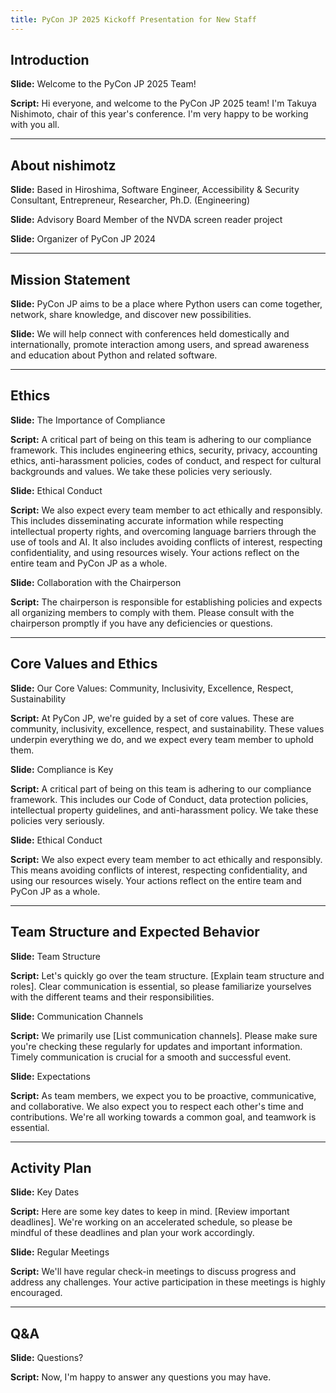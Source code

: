 ```yaml
---
title: PyCon JP 2025 Kickoff Presentation for New Staff
---
```


## Introduction

**Slide:** Welcome to the PyCon JP 2025 Team!

**Script:** Hi everyone, and welcome to the PyCon JP 2025 team! I'm Takuya Nishimoto, chair of this year's conference. I'm very happy to be working with you all.

---

## About nishimotz

**Slide:** Based in Hiroshima, Software Engineer, Accessibility & Security Consultant, Entrepreneur, Researcher, Ph.D. (Engineering)

**Slide:** Advisory Board Member of the NVDA screen reader project

**Slide:** Organizer of PyCon JP 2024

---

## Mission Statement

**Slide:** PyCon JP aims to be a place where Python users can come together, network, share knowledge, and discover new possibilities.

**Slide:** We will help connect with conferences held domestically and internationally, promote interaction among users, and spread awareness and education about Python and related software.

---

## Ethics

**Slide:** The Importance of Compliance

**Script:** A critical part of being on this team is adhering to our compliance framework. This includes engineering ethics, security, privacy, accounting ethics, anti-harassment policies, codes of conduct, and respect for cultural backgrounds and values. We take these policies very seriously.

**Slide:** Ethical Conduct

**Script:** We also expect every team member to act ethically and responsibly. This includes disseminating accurate information while respecting intellectual property rights, and overcoming language barriers through the use of tools and AI. It also includes avoiding conflicts of interest, respecting confidentiality, and using resources wisely. Your actions reflect on the entire team and PyCon JP as a whole.

**Slide:** Collaboration with the Chairperson

**Script:** The chairperson is responsible for establishing policies and expects all organizing members to comply with them. Please consult with the chairperson promptly if you have any deficiencies or questions.

---

## Core Values and Ethics

**Slide:** Our Core Values: Community, Inclusivity, Excellence, Respect, Sustainability

**Script:** At PyCon JP, we're guided by a set of core values. These are community, inclusivity, excellence, respect, and sustainability. These values underpin everything we do, and we expect every team member to uphold them.

**Slide:** Compliance is Key

**Script:**  A critical part of being on this team is adhering to our compliance framework. This includes our Code of Conduct, data protection policies, intellectual property guidelines, and anti-harassment policy.  We take these policies very seriously.

**Slide:** Ethical Conduct

**Script:** We also expect every team member to act ethically and responsibly. This means avoiding conflicts of interest, respecting confidentiality, and using our resources wisely.  Your actions reflect on the entire team and PyCon JP as a whole.

---

## Team Structure and Expected Behavior

**Slide:** Team Structure

**Script:** Let's quickly go over the team structure. [Explain team structure and roles].  Clear communication is essential, so please familiarize yourselves with the different teams and their responsibilities.

**Slide:** Communication Channels

**Script:** We primarily use [List communication channels]. Please make sure you're checking these regularly for updates and important information.  Timely communication is crucial for a smooth and successful event.

**Slide:** Expectations

**Script:** As team members, we expect you to be proactive, communicative, and collaborative.  We also expect you to respect each other's time and contributions.  We're all working towards a common goal, and teamwork is essential.

---

## Activity Plan

**Slide:** Key Dates

**Script:** Here are some key dates to keep in mind. [Review important deadlines].  We're working on an accelerated schedule, so please be mindful of these deadlines and plan your work accordingly.

**Slide:** Regular Meetings

**Script:** We'll have regular check-in meetings to discuss progress and address any challenges.  Your active participation in these meetings is highly encouraged.

---

## Q&A

**Slide:** Questions?

**Script:** Now, I'm happy to answer any questions you may have.
